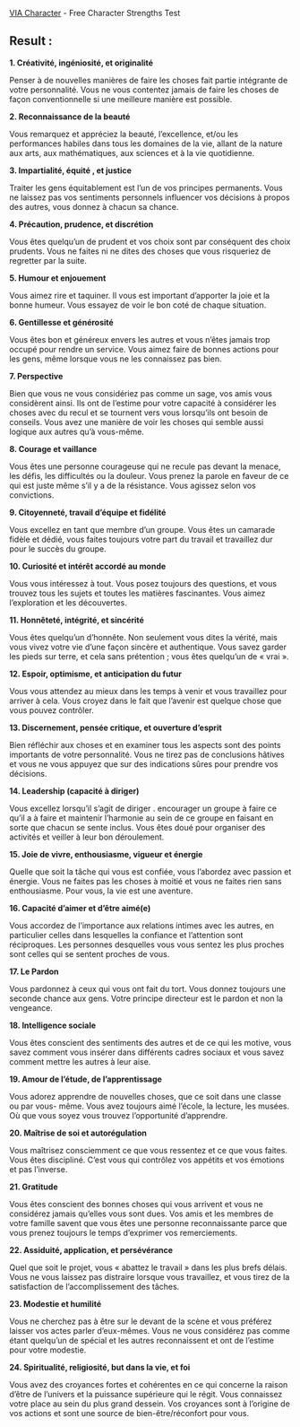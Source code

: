 [VIA Character](https://www.viacharacter.org/survey/account/register) - Free Character Strengths Test

## Result :

**1. Créativité, ingéniosité, et originalité**

Penser à de nouvelles manières de faire les choses fait partie intégrante de votre
personnalité. Vous ne vous contentez jamais de faire les choses de façon conventionnelle
si une meilleure manière est possible.

**2. Reconnaissance de la beauté**

Vous remarquez et appréciez la beauté, l’excellence, et/ou les performances habiles dans
tous les domaines de la vie, allant de la nature aux arts, aux mathématiques, aux sciences
et à la vie quotidienne.

**3. Impartialité, équité , et justice**

Traiter les gens équitablement est l’un de vos principes permanents. Vous ne laissez pas
vos sentiments personnels influencer vos décisions à propos des autres, vous donnez à
chacun sa chance.

**4. Précaution, prudence, et discrétion**

Vous êtes quelqu’un de prudent et vos choix sont par conséquent des choix prudents.
Vous ne faites ni ne dites des choses que vous risqueriez de regretter par la suite.

**5. Humour et enjouement**

Vous aimez rire et taquiner. Il vous est important d’apporter la joie et la bonne humeur.
Vous essayez de voir le bon coté de chaque situation.

**6. Gentillesse et générosité**

Vous êtes bon et généreux envers les autres et vous n’êtes jamais trop occupé pour
rendre un service. Vous aimez faire de bonnes actions pour les gens, même lorsque vous
ne les connaissez pas bien.

**7. Perspective**

Bien que vous ne vous considériez pas comme un sage, vos amis vous considèrent ainsi.
Ils ont de l’estime pour votre capacité à considérer les choses avec du recul et se tournent
vers vous lorsqu’ils ont besoin de conseils. Vous avez une manière de voir les choses qui
semble aussi logique aux autres qu’à vous-même.

**8. Courage et vaillance**

Vous êtes une personne courageuse qui ne recule pas devant la menace, les défis, les
difficultés ou la douleur. Vous prenez la parole en faveur de ce qui est juste même s’il y a
de la résistance. Vous agissez selon vos convictions.

**9. Citoyenneté, travail d’équipe et fidélité**

Vous excellez en tant que membre d’un groupe. Vous êtes un camarade fidèle et dédié,
vous faites toujours votre part du travail et travaillez dur pour le succès du groupe.

**10. Curiosité et intérêt accordé au monde**

Vous vous intéressez à tout. Vous posez toujours des questions, et vous trouvez tous les
sujets et toutes les matières fascinantes. Vous aimez l’exploration et les découvertes.

**11. Honnêteté, intégrité, et sincérité**

Vous êtes quelqu’un d’honnête. Non seulement vous dites la vérité, mais vous vivez votre
vie d’une façon sincère et authentique. Vous savez garder les pieds sur terre, et cela sans
prétention ; vous êtes quelqu’un de « vrai ».

**12. Espoir, optimisme, et anticipation du futur**

Vous vous attendez au mieux dans les temps à venir et vous travaillez pour arriver à cela.
Vous croyez dans le fait que l’avenir est quelque chose que vous pouvez contrôler.

**13. Discernement, pensée critique, et ouverture d’esprit**

Bien réfléchir aux choses et en examiner tous les aspects sont des points importants de
votre personnalité. Vous ne tirez pas de conclusions hâtives et vous ne vous appuyez que
sur des indications sûres pour prendre vos décisions.

**14. Leadership (capacité à diriger)**

Vous excellez lorsqu’il s’agit de diriger . encourager un groupe à faire ce qu’il a à faire et
maintenir l’harmonie au sein de ce groupe en faisant en sorte que chacun se sente inclus.
Vous êtes doué pour organiser des activités et veiller à leur bon déroulement.

**15. Joie de vivre, enthousiasme, vigueur et énergie**

Quelle que soit la tâche qui vous est confiée, vous l’abordez avec passion et énergie.
Vous ne faites pas les choses à moitié et vous ne faites rien sans enthousiasme. Pour
vous, la vie est une aventure.

**16. Capacité d’aimer et d’être aimé(e)**

Vous accordez de l’importance aux relations intimes avec les autres, en particulier celles
dans lesquelles la confiance et l’attention sont réciproques. Les personnes desquelles
vous vous sentez les plus proches sont celles qui se sentent proches de vous.

**17. Le Pardon**

Vous pardonnez à ceux qui vous ont fait du tort. Vous donnez toujours une seconde
chance aux gens. Votre principe directeur est le pardon et non la vengeance.

**18. Intelligence sociale**

Vous êtes conscient des sentiments des autres et de ce qui les motive, vous savez
comment vous insérer dans différents cadres sociaux et vous savez comment mettre les
autres à leur aise.

**19. Amour de l’étude, de l’apprentissage**

Vous adorez apprendre de nouvelles choses, que ce soit dans une classe ou par vous-
même. Vous avez toujours aimé l’école, la lecture, les musées. Où que vous soyez vous trouvez l’opportunité d’apprendre.

**20. Maîtrise de soi et autorégulation**

Vous maîtrisez consciemment ce que vous ressentez et ce que vous faites. Vous êtes
discipliné. C’est vous qui contrôlez vos appétits et vos émotions et pas l’inverse.

**21. Gratitude**

Vous êtes conscient des bonnes choses qui vous arrivent et vous ne considérez jamais
qu’elles vous sont dues. Vos amis et les membres de votre famille savent que vous êtes
une personne reconnaissante parce que vous prenez toujours le temps d’exprimer vos
remerciements.

**22. Assiduité, application, et persévérance**

Quel que soit le projet, vous « abattez le travail » dans les plus brefs délais. Vous ne vous
laissez pas distraire lorsque vous travaillez, et vous tirez de la satisfaction de
l’accomplissement des tâches.

**23. Modestie et humilité**

Vous ne cherchez pas à être sur le devant de la scène et vous préférez laisser vos actes
parler d’eux-mêmes. Vous ne vous considérez pas comme étant quelqu’un de spécial et
les autres reconnaissent et ont de l’estime pour votre modestie.

**24. Spiritualité, religiosité, but dans la vie, et foi**

Vous avez des croyances fortes et cohérentes en ce qui concerne la raison d’être de
l’univers et la puissance supérieure qui le régit. Vous connaissez votre place au sein du
plus grand dessein. Vos croyances sont à l’origine de vos actions et sont une source de
bien-être/réconfort pour vous.
